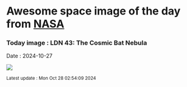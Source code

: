 
# Awesome space image of the day from [NASA](https://api.nasa.gov/)

### Today image : LDN 43: The Cosmic Bat Nebula
Date : 2024-10-27

![](https://apod.nasa.gov/apod/image/2410/LDN43_SelbyHanson_960.jpg)

<small>Latest update : Mon Oct 28 02:54:09 2024</small>
        